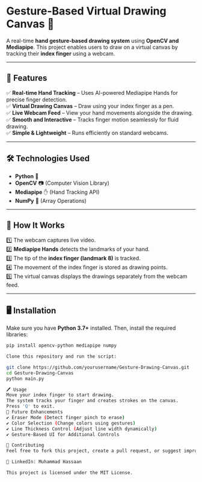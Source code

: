 # Gesture-Based Virtual Drawing Canvas 🎨  

A real-time **hand gesture-based drawing system** using **OpenCV and Mediapipe**. This project enables users to draw on a virtual canvas by tracking their **index finger** using a webcam.  

---

## 🚀 Features  

✅ **Real-time Hand Tracking** – Uses AI-powered Mediapipe Hands for precise finger detection.  
✅ **Virtual Drawing Canvas** – Draw using your index finger as a pen.  
✅ **Live Webcam Feed** – View your hand movements alongside the drawing.  
✅ **Smooth and Interactive** – Tracks finger motion seamlessly for fluid drawing.  
✅ **Simple & Lightweight** – Runs efficiently on standard webcams.  

---

## 🛠️ Technologies Used  

- **Python** 🐍  
- **OpenCV** 📷 (Computer Vision Library)  
- **Mediapipe** ✋ (Hand Tracking API)  
- **NumPy** 🔢 (Array Operations)  

---

## 📌 How It Works  

1️⃣ The webcam captures live video.  
2️⃣ **Mediapipe Hands** detects the landmarks of your hand.  
3️⃣ The tip of the **index finger (landmark 8)** is tracked.  
4️⃣ The movement of the index finger is stored as drawing points.  
5️⃣ The virtual canvas displays the drawings separately from the webcam feed.  

---

## 🖥️ Installation  

Make sure you have **Python 3.7+** installed. Then, install the required libraries:  

```bash
pip install opencv-python mediapipe numpy

Clone this repository and run the script:

git clone https://github.com/yourusername/Gesture-Drawing-Canvas.git
cd Gesture-Drawing-Canvas
python main.py

🖊️ Usage
Move your index finger to start drawing.
The system tracks your finger and creates strokes on the canvas.
Press 'Q' to exit.
🔮 Future Enhancements
✔️ Eraser Mode (Detect finger pinch to erase)
✔️ Color Selection (Change colors using gestures)
✔️ Line Thickness Control (Adjust line width dynamically)
✔️ Gesture-Based UI for Additional Controls

📢 Contributing
Feel free to fork this project, create a pull request, or suggest improvements!

🔗 LinkedIn: Muhammad Hassaan

This project is licensed under the MIT License.
